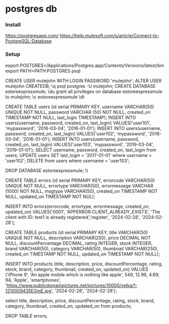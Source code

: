 # postgres db

### Install
https://postgresapp.com/
https://help.mulesoft.com/s/article/Connect-to-PostgreSQL-Database

### Setup
export POSTGRES=/Applications/Postgres.app/Contents/Versions/latest/bin
export PATH=$PATH:$POSTGRES
psql

CREATE USER mulejohn WITH LOGIN PASSWORD 'mulejohn';
ALTER USER mulejohn CREATEDB;
\q
psql postgres -U mulejohn;
CREATE DATABASE estoreexpressmule;
\du
grant all privileges on database estoreexpressmule to mulejohn;
\c estoreexpressmule
\dt

CREATE TABLE users (id serial PRIMARY KEY, username VARCHAR(50) UNIQUE NOT NULL, password VARCHAR (50) NOT NULL, created_on TIMESTAMP NOT NULL, last_login TIMESTAMP);
INSERT INTO users(username, password, created_on, last_login) VALUES('user101', 'mypassword', '2016-03-04', '2016-01-01');
INSERT INTO users(username, password, created_on, last_login) VALUES('user102', 'mypassword', '2016-03-04', '2016-01-01');
INSERT INTO users(username, password, created_on, last_login) VALUES('user103', 'mypassword', '2019-03-04', '2019-01-01');
SELECT username, password, created_on, last_login from users;
UPDATE users SET last_login = '2017-01-01' where username = 'user102';
DELETE from users where username = 'user103';

DROP DATABASE estoreexpressmule;
\l

CREATE TABLE errors (id serial PRIMARY KEY, errorcode VARCHAR(50) UNIQUE NOT NULL, errortype VARCHAR(50), errormessage VARCHAR (1000) NOT NULL, msgtype VARCHAR(50), created_on TIMESTAMP NOT NULL, updated_on TIMESTAMP NOT NUL);

INSERT INTO errors(errorcode, errortype, errormessage, created_on, updated_on) VALUES('0001', 'APPERROR:CLIENT_ALREADY_EXISTS', 'The client with ID: test1 is already registered','register', '2024-02-28', '2024-02-28');

CREATE TABLE products (id serial PRIMARY KEY, title VARCHAR(50) UNIQUE NOT NULL, description VARCHAR(250), price DECIMAL NOT NULL, discountPercentage DECIMAL, rating INTEGER, stock INTEGER,  brand VARCHAR(50), category VARCHAR(50), thumbnail VARCHAR(250), created_on TIMESTAMP NOT NULL, updated_on TIMESTAMP NOT NULL);

INSERT INTO products (title, description, price, discountPercentage, rating, stock, brand, category, thumbnail, created_on, updated_on) VALUES ('iPhone 9', 'An apple mobile which is nothing like apple', 549, 12.96, 4.69, 94, 'Apple', 'smartphones', 'https://www.publicdomainpictures.net/pictures/10000/velka/1-1210009435EGmE.jpg', '2024-02-28', '2024-02-28');

select title, description, price, discountPercentage, rating, stock, brand, category, thumbnail, created_on, updated_on from products;

DROP TABLE errors;